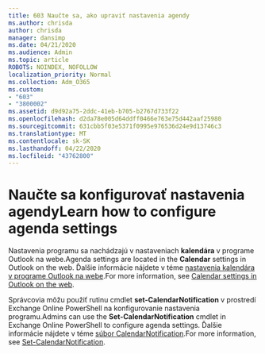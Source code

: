 ```yaml
---
title: 603 Naučte sa, ako upraviť nastavenia agendy
ms.author: chrisda
author: chrisda
manager: dansimp
ms.date: 04/21/2020
ms.audience: Admin
ms.topic: article
ROBOTS: NOINDEX, NOFOLLOW
localization_priority: Normal
ms.collection: Adm_O365
ms.custom:
- "603"
- "3800002"
ms.assetid: d9d92a75-2ddc-41eb-b705-b2767d733f22
ms.openlocfilehash: d2da78e005d64ddff0466e763e75d442aaf25980
ms.sourcegitcommit: 631cbb5f03e5371f0995e976536d24e9d13746c3
ms.translationtype: MT
ms.contentlocale: sk-SK
ms.lasthandoff: 04/22/2020
ms.locfileid: "43762800"
---
```

# <a name="learn-how-to-configure-agenda-settings"></a><span data-ttu-id="ccf1e-102">Naučte sa konfigurovať nastavenia agendy</span><span class="sxs-lookup"><span data-stu-id="ccf1e-102">Learn how to configure agenda settings</span></span>

<span data-ttu-id="ccf1e-103">Nastavenia programu sa nachádzajú v nastaveniach **kalendára** v programe Outlook na webe.</span><span class="sxs-lookup"><span data-stu-id="ccf1e-103">Agenda settings are located in the **Calendar** settings in Outlook on the web.</span></span> <span data-ttu-id="ccf1e-104">Ďalšie informácie nájdete v téme [nastavenia kalendára v programe Outlook na webe](https://support.office.com/article/12cba5a4-4f95-4d00-bfc3-b694aa67ac8f).</span><span class="sxs-lookup"><span data-stu-id="ccf1e-104">For more information, see [Calendar settings in Outlook on the web](https://support.office.com/article/12cba5a4-4f95-4d00-bfc3-b694aa67ac8f).</span></span>

<span data-ttu-id="ccf1e-105">Správcovia môžu použiť rutinu cmdlet **set-CalendarNotification** v prostredí Exchange Online PowerShell na konfigurovanie nastavenia programu.</span><span class="sxs-lookup"><span data-stu-id="ccf1e-105">Admins can use the **Set-CalendarNotification** cmdlet in Exchange Online PowerShell to configure agenda settings.</span></span> <span data-ttu-id="ccf1e-106">Ďalšie informácie nájdete v téme [súbor CalendarNotification](https://technet.microsoft.com/library/dd351284).</span><span class="sxs-lookup"><span data-stu-id="ccf1e-106">For more information, see [Set-CalendarNotification](https://technet.microsoft.com/library/dd351284).</span></span>
